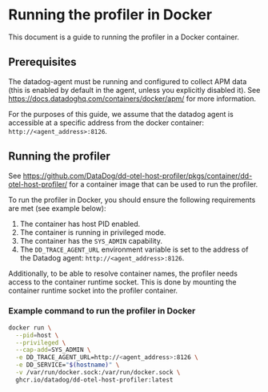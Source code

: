 # Running the profiler in Docker

This document is a guide to running the profiler in a Docker container.

## Prerequisites

The datadog-agent must be running and configured to collect APM data (this is enabled by default in the agent, unless you explicitly disabled it). See https://docs.datadoghq.com/containers/docker/apm/ for more information.

For the purposes of this guide, we assume that the datadog agent is accessible at a specific address from the docker container: `http://<agent_address>:8126`.

## Running the profiler

See https://github.com/DataDog/dd-otel-host-profiler/pkgs/container/dd-otel-host-profiler/ for a container image that can be used to run the profiler.

To run the profiler in Docker, you should ensure the following requirements are met (see example below):
1. The container has host PID enabled.
2. The container is running in privileged mode.
3. The container has the `SYS_ADMIN` capability.
4. The `DD_TRACE_AGENT_URL` environment variable is set to the address of the Datadog agent: `http://<agent_address>:8126`.

Additionally, to be able to resolve container names, the profiler needs access to the container runtime socket. This is done by mounting the container runtime socket into the profiler container.

### Example command to run the profiler in Docker

```bash
docker run \
  --pid=host \
  --privileged \
  --cap-add=SYS_ADMIN \
  -e DD_TRACE_AGENT_URL=http://<agent_address>:8126 \
  -e DD_SERVICE="$(hostname)" \
  -v /var/run/docker.sock:/var/run/docker.sock \
  ghcr.io/datadog/dd-otel-host-profiler:latest
```
